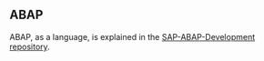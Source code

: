 ## ABAP

ABAP, as a language, is explained in the [SAP-ABAP-Development repository](https://github.com/MislavJaksic/SAP-ABAP-Development).
